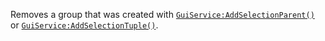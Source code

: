 Removes a group that was created with
[`GuiService:AddSelectionParent()`](https://create.roblox.com/docs/reference/engine/classes/GuiService#AddSelectionParent) or
[`GuiService:AddSelectionTuple()`](https://create.roblox.com/docs/reference/engine/classes/GuiService#AddSelectionTuple).